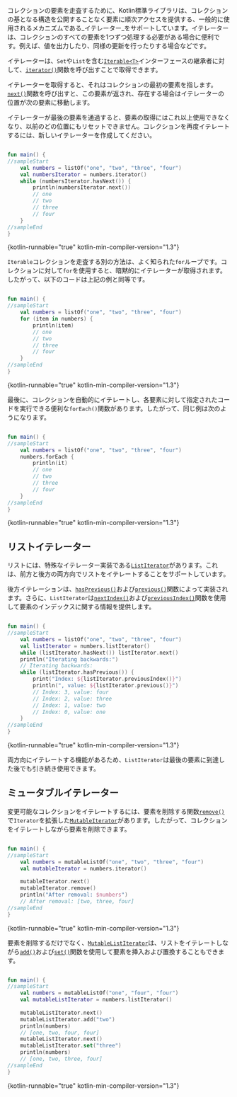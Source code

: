[//]: # (title: イテレーター)

コレクションの要素を走査するために、Kotlin標準ライブラリは、コレクションの基となる構造を公開することなく要素に順次アクセスを提供する、一般的に使用されるメカニズムである_イテレーター_をサポートしています。イテレーターは、コレクションのすべての要素を1つずつ処理する必要がある場合に便利です。例えば、値を出力したり、同様の更新を行ったりする場合などです。

イテレーターは、`Set`や`List`を含む[`Iterable<T>`](https://kotlinlang.org/api/latest/jvm/stdlib/kotlin.collections/-iterable/index.html)インターフェースの継承者に対して、[`iterator()`](https://kotlinlang.org/api/latest/jvm/stdlib/kotlin.collections/-iterable/iterator.html)関数を呼び出すことで取得できます。

イテレーターを取得すると、それはコレクションの最初の要素を指します。[`next()`](https://kotlinlang.org/api/latest/jvm/stdlib/kotlin.collections/-iterator/next.html)関数を呼び出すと、この要素が返され、存在する場合はイテレーターの位置が次の要素に移動します。

イテレーターが最後の要素を通過すると、要素の取得にはこれ以上使用できなくなり、以前のどの位置にもリセットできません。コレクションを再度イテレートするには、新しいイテレーターを作成してください。

```kotlin

fun main() {
//sampleStart
    val numbers = listOf("one", "two", "three", "four")
    val numbersIterator = numbers.iterator()
    while (numbersIterator.hasNext()) {
        println(numbersIterator.next())
        // one
        // two
        // three
        // four
    }
//sampleEnd
}
```
{kotlin-runnable="true" kotlin-min-compiler-version="1.3"}

`Iterable`コレクションを走査する別の方法は、よく知られた`for`ループです。コレクションに対して`for`を使用すると、暗黙的にイテレーターが取得されます。したがって、以下のコードは上記の例と同等です。

```kotlin

fun main() {
//sampleStart
    val numbers = listOf("one", "two", "three", "four")
    for (item in numbers) {
        println(item)
        // one
        // two
        // three
        // four
    }
//sampleEnd
}
```
{kotlin-runnable="true" kotlin-min-compiler-version="1.3"}

最後に、コレクションを自動的にイテレートし、各要素に対して指定されたコードを実行できる便利な`forEach()`関数があります。したがって、同じ例は次のようになります。

```kotlin

fun main() {
//sampleStart
    val numbers = listOf("one", "two", "three", "four")
    numbers.forEach {
        println(it)
        // one
        // two
        // three
        // four
    }
//sampleEnd
}
```
{kotlin-runnable="true" kotlin-min-compiler-version="1.3"}

## リストイテレーター

リストには、特殊なイテレーター実装である[`ListIterator`](https://kotlinlang.org/api/latest/jvm/stdlib/kotlin.collections/-list-iterator/index.html)があります。これは、前方と後方の両方向でリストをイテレートすることをサポートしています。

後方イテレーションは、[`hasPrevious()`](https://kotlinlang.org/api/latest/jvm/stdlib/kotlin.collections/-list-iterator/has-previous.html)および[`previous()`](https://kotlinlang.org/api/latest/jvm/stdlib/kotlin.collections/-list-iterator/previous.html)関数によって実装されます。さらに、`ListIterator`は[`nextIndex()`](https://kotlinlang.org/api/latest/jvm/stdlib/kotlin.collections/-list-iterator/next-index.html)および[`previousIndex()`](https://kotlinlang.org/api/latest/jvm/stdlib/kotlin.collections/-list-iterator/previous-index.html)関数を使用して要素のインデックスに関する情報を提供します。

```kotlin

fun main() {
//sampleStart
    val numbers = listOf("one", "two", "three", "four")
    val listIterator = numbers.listIterator()
    while (listIterator.hasNext()) listIterator.next()
    println("Iterating backwards:")
    // Iterating backwards:
    while (listIterator.hasPrevious()) {
        print("Index: ${listIterator.previousIndex()}")
        println(", value: ${listIterator.previous()}")
        // Index: 3, value: four
        // Index: 2, value: three
        // Index: 1, value: two
        // Index: 0, value: one
    }
//sampleEnd
}
```
{kotlin-runnable="true" kotlin-min-compiler-version="1.3"}

両方向にイテレートする機能があるため、`ListIterator`は最後の要素に到達した後でも引き続き使用できます。

## ミュータブルイテレーター

変更可能なコレクションをイテレートするには、要素を削除する関数[`remove()`](https://kotlinlang.org/api/latest/jvm/stdlib/kotlin.collections/-mutable-iterator/remove.html)で`Iterator`を拡張した[`MutableIterator`](https://kotlinlang.org/api/latest/jvm/stdlib/kotlin.collections/-mutable-iterator/index.html)があります。したがって、コレクションをイテレートしながら要素を削除できます。

```kotlin

fun main() {
//sampleStart
    val numbers = mutableListOf("one", "two", "three", "four") 
    val mutableIterator = numbers.iterator()
    
    mutableIterator.next()
    mutableIterator.remove()    
    println("After removal: $numbers")
    // After removal: [two, three, four]
//sampleEnd
}
```
{kotlin-runnable="true" kotlin-min-compiler-version="1.3"}

要素を削除するだけでなく、[`MutableListIterator`](https://kotlinlang.org/api/latest/jvm/stdlib/kotlin.collections/-mutable-list-iterator/index.html)は、リストをイテレートしながら[`add()`](https://kotlinlang.org/api/latest/jvm/stdlib/kotlin.collections/-mutable-list-iterator/add.html)および[`set()`](https://kotlinlang.org/api/latest/jvm/stdlib/kotlin.collections/-mutable-list-iterator/set.html)関数を使用して要素を挿入および置換することもできます。

```kotlin

fun main() {
//sampleStart
    val numbers = mutableListOf("one", "four", "four") 
    val mutableListIterator = numbers.listIterator()
    
    mutableListIterator.next()
    mutableListIterator.add("two")
    println(numbers)
    // [one, two, four, four]
    mutableListIterator.next()
    mutableListIterator.set("three")   
    println(numbers)
    // [one, two, three, four]
//sampleEnd
}
```
{kotlin-runnable="true" kotlin-min-compiler-version="1.3"}